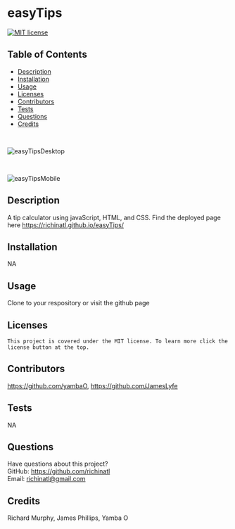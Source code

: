 # easyTips
  [![MIT license](https://img.shields.io/badge/License-MIT-blue.svg)](https://lbesson.mit-license.org/)
  ## Table of Contents
  * [Description](#description)
  * [Installation](#installation)
  * [Usage](#usage)
  * [Licenses](#licenses)
  * [Contributors](#contributors)
  * [Tests](#tests)
  * [Questions](#questions)
  * [Credits](#credits)
  
  <br>
  
  ![easyTipsDesktop](https://user-images.githubusercontent.com/95508564/202468916-b02fb8f9-20ed-445f-8213-07feafab0bdb.png)
  
  <br>
  
  ![easyTipsMobile](https://user-images.githubusercontent.com/95508564/202468987-ade91949-1e1a-4c44-8db1-39398af3cdce.png)


  ## Description
  A tip calculator using javaScript, HTML, and CSS. Find the deployed page here https://richinatl.github.io/easyTips/
  ## Installation
  NA
  ## Usage
  Clone to your respository or visit the github page
  ## Licenses
    This project is covered under the MIT license. To learn more click the license button at the top.
  ## Contributors
  https://github.com/yambaO, https://github.com/JamesLyfe
  ## Tests
  NA
  ## Questions
  Have questions about this project?  
  GitHub: https://github.com/richinatl  
  Email: richinatl@gmail.com
  ## Credits
  Richard Murphy, James Phillips, Yamba O

